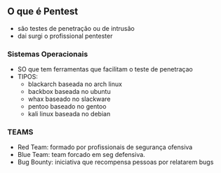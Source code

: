 ## **O que é Pentest**
- são testes de penetração ou de intrusão
- dai surgi o profissional pentester


### Sistemas Operacionais
- SO que tem ferramentas que facilitam o teste de penetraçao
- TIPOS:
  - blackarch baseada no arch linux
  - backbox baseada no ubuntu
  - whax baseado no slackware
  - pentoo baseado no gentoo
  - kali linux baseada no debian


### TEAMS
- Red Team: formado por profissionais de segurança ofensiva
- Blue Team: team forcado em seg defensiva.
- Bug Bounty: iniciativa que recompensa pessoas por relatarem bugs